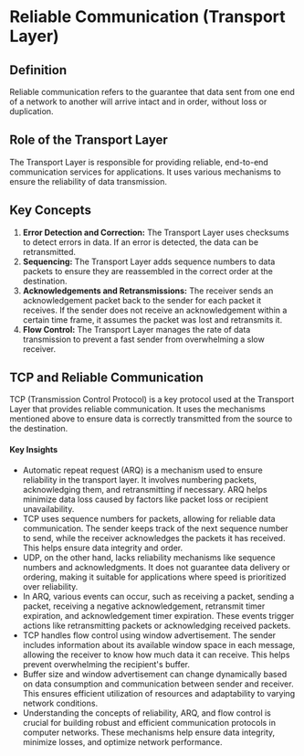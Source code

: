 # Reliable Communication (Transport Layer)

## Definition
Reliable communication refers to the guarantee that data sent from one end of a network to another will arrive intact and in order, without loss or duplication.

## Role of the Transport Layer
The Transport Layer is responsible for providing reliable, end-to-end communication services for applications. It uses various mechanisms to ensure the reliability of data transmission.

## Key Concepts
1. **Error Detection and Correction:** The Transport Layer uses checksums to detect errors in data. If an error is detected, the data can be retransmitted.
2. **Sequencing:** The Transport Layer adds sequence numbers to data packets to ensure they are reassembled in the correct order at the destination.
3. **Acknowledgements and Retransmissions:** The receiver sends an acknowledgement packet back to the sender for each packet it receives. If the sender does not receive an acknowledgement within a certain time frame, it assumes the packet was lost and retransmits it.
4. **Flow Control:** The Transport Layer manages the rate of data transmission to prevent a fast sender from overwhelming a slow receiver.

## TCP and Reliable Communication
TCP (Transmission Control Protocol) is a key protocol used at the Transport Layer that provides reliable communication. It uses the mechanisms mentioned above to ensure data is correctly transmitted from the source to the destination.

#### Key Insights

- Automatic repeat request (ARQ) is a mechanism used to ensure reliability in the transport layer. It involves numbering packets, acknowledging them, and retransmitting if necessary. ARQ helps minimize data loss caused by factors like packet loss or recipient unavailability.
- TCP uses sequence numbers for packets, allowing for reliable data communication. The sender keeps track of the next sequence number to send, while the receiver acknowledges the packets it has received. This helps ensure data integrity and order.
- UDP, on the other hand, lacks reliability mechanisms like sequence numbers and acknowledgments. It does not guarantee data delivery or ordering, making it suitable for applications where speed is prioritized over reliability.
- In ARQ, various events can occur, such as receiving a packet, sending a packet, receiving a negative acknowledgement, retransmit timer expiration, and acknowledgement timer expiration. These events trigger actions like retransmitting packets or acknowledging received packets.
- TCP handles flow control using window advertisement. The sender includes information about its available window space in each message, allowing the receiver to know how much data it can receive. This helps prevent overwhelming the recipient's buffer.
- Buffer size and window advertisement can change dynamically based on data consumption and communication between sender and receiver. This ensures efficient utilization of resources and adaptability to varying network conditions.
- Understanding the concepts of reliability, ARQ, and flow control is crucial for building robust and efficient communication protocols in computer networks. These mechanisms help ensure data integrity, minimize losses, and optimize network performance.